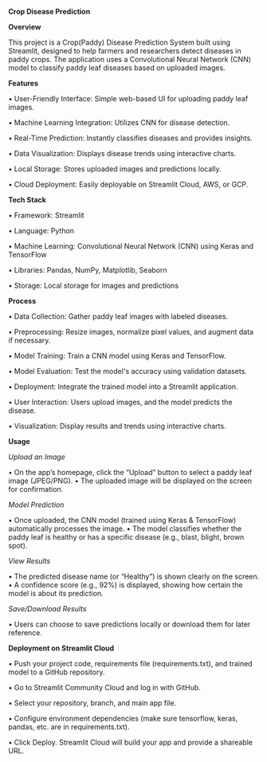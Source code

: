 **Crop Disease Prediction**

**Overview**

This project is a Crop(Paddy) Disease Prediction System built using Streamlit, designed to help farmers and researchers detect diseases in paddy crops. The application uses a Convolutional Neural Network (CNN) model to classify paddy leaf diseases based on uploaded images.

**Features**

•	User-Friendly Interface: Simple web-based UI for uploading paddy leaf images.

•	Machine Learning Integration: Utilizes CNN for disease detection.

•	Real-Time Prediction: Instantly classifies diseases and provides insights.

•	Data Visualization: Displays disease trends using interactive charts.

•	Local Storage: Stores uploaded images and predictions locally.

•	Cloud Deployment: Easily deployable on Streamlit Cloud, AWS, or GCP.

**Tech Stack**

•	Framework: Streamlit

•	Language: Python

•	Machine Learning: Convolutional Neural Network (CNN) using Keras and TensorFlow

•	Libraries: Pandas, NumPy, Matplotlib, Seaborn

•	Storage: Local storage for images and predictions

**Process**

•	Data Collection: Gather paddy leaf images with labeled diseases.

•	Preprocessing: Resize images, normalize pixel values, and augment data if necessary.

•	Model Training: Train a CNN model using Keras and TensorFlow.

•	Model Evaluation: Test the model's accuracy using validation datasets.

•	Deployment: Integrate the trained model into a Streamlit application.

•	User Interaction: Users upload images, and the model predicts the disease.

•	Visualization: Display results and trends using interactive charts.


**Usage**

*Upload an Image*

 •	On the app’s homepage, click the “Upload” button to select a paddy leaf image (JPEG/PNG).
 •	The uploaded image will be displayed on the screen for confirmation.

*Model Prediction*

 •	Once uploaded, the CNN model (trained using Keras & TensorFlow) automatically processes the image.
 •	The model classifies whether the paddy leaf is healthy or has a specific disease (e.g., blast, blight, brown spot).

*View Results*

 •	The predicted disease name (or “Healthy”) is shown clearly on the screen.
 •	A confidence score (e.g., 92%) is displayed, showing how certain the model is about its prediction.

*Save/Download Results*

 •	Users can choose to save predictions locally or download them for later reference.

**Deployment on Streamlit Cloud**

•	Push your project code, requirements file (requirements.txt), and trained model to a GitHub repository.

•	Go to Streamlit Community Cloud and log in with GitHub.

•	Select your repository, branch, and main app file.

•	Configure environment dependencies (make sure tensorflow, keras, pandas, etc. are in requirements.txt).

•	Click Deploy. Streamlit Cloud will build your app and provide a shareable URL.

 
